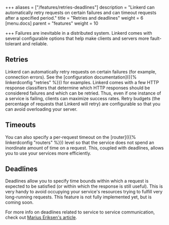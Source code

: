 +++
aliases = ["/features/retries-deadlines"]
description = "Linkerd can automatically retry requests on certain failures and can timeout requests after a specified period."
title = "Retries and deadlines"
weight = 6
[menu.docs]
parent = "features"
weight = 10

+++
Failures are inevitable in a distributed system. Linkerd comes with several
configurable options that help make clients and servers more fault-tolerant and
reliable.

## Retries

Linkerd can automatically retry requests on certain failures (for example,
connection errors). See the [configuration documentation]({{% linkerdconfig
"retries" %}}) for examples. Linkerd comes with a few HTTP response classifiers
that determine which HTTP responses should be considered failures and which can
be retried. Thus, even if one instance of a service is failing, clients can
maximize success rates. Retry budgets (the percentage of requests that Linkerd
will retry) are configurable so that you can avoid overloading your server.

## Timeouts

You can also specify a per-request timeout on the
[router]({{% linkerdconfig "routers" %}}) level so that the
service does not spend an inordinate amount of time on a request. This, coupled
with deadlines, allows you to use your services more efficiently.

## Deadlines

Deadlines allow you to specify time bounds within which a request is expected to
be satisfied (or within which the response is still useful). This is very handy
to avoid occupying your service's resources trying to fulfill very long-running
requests. This feature is not fully implemented yet, but is coming soon.

For more info on deadlines related to service to service communication, check
out [Marius Eriksen's article](https://monkey.org/~marius/redux.html#TOC_4.2).
